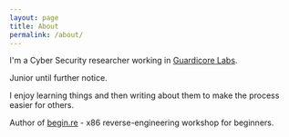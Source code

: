 ```yaml
---
layout: page
title: About
permalink: /about/
---
```


I'm a Cyber Security researcher working in [Guardicore Labs](https://www.guardicore.com/labs/).  

Junior until further notice.  

I enjoy learning things and then writing about them to make the process easier for others.  
  
Author of [begin.re](https://begin.re) - x86 reverse-engineering workshop for beginners.
